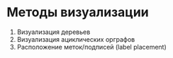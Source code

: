 # Методы визуализации

1. Визуализация деревьев
2. Визуализация ациклических орграфов
3. Расположение меток/подписей (label placement)
